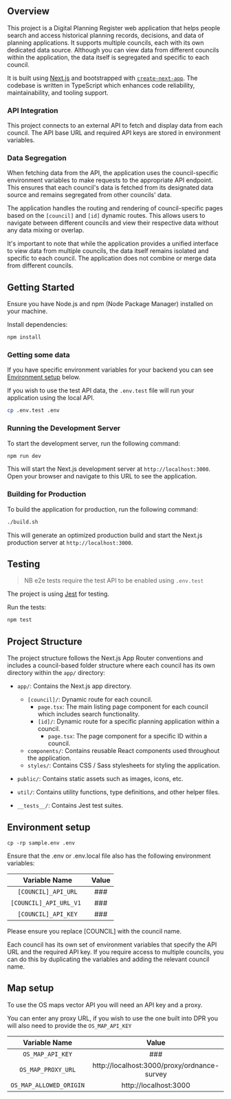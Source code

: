 ## Overview

This project is a Digital Planning Register web application that helps people search and access historical planning records, decisions, and data of planning applications. It supports multiple councils, each with its own dedicated data source. Although you can view data from different councils within the application, the data itself is segregated and specific to each council.

It is built using [Next.js](https://nextjs.org/) and bootstrapped with [`create-next-app`](https://github.com/vercel/next.js/tree/canary/packages/create-next-app). The codebase is written in TypeScript which enhances code reliability, maintainability, and tooling support.

### API Integration

This project connects to an external API to fetch and display data from each council. The API base URL and required API keys are stored in environment variables.

### Data Segregation

When fetching data from the API, the application uses the council-specific environment variables to make requests to the appropriate API endpoint. This ensures that each council's data is fetched from its designated data source and remains segregated from other councils' data.

The application handles the routing and rendering of council-specific pages based on the `[council]` and `[id]` dynamic routes. This allows users to navigate between different councils and view their respective data without any data mixing or overlap.

It's important to note that while the application provides a unified interface to view data from multiple councils, the data itself remains isolated and specific to each council. The application does not combine or merge data from different councils.

## Getting Started

Ensure you have Node.js and npm (Node Package Manager) installed on your machine.

Install dependencies:

```bash
npm install
```

### Getting some data

If you have specific environment variables for your backend you can see [Environment setup](#environment%20setup) below.

If you wish to use the test API data, the `.env.test` file will run your application using the local API.

```sh
cp .env.test .env
```

### Running the Development Server

To start the development server, run the following command:

```bash
npm run dev
```

This will start the Next.js development server at `http://localhost:3000`. Open your browser and navigate to this URL to see the application.

### Building for Production

To build the application for production, run the following command:

```bash
./build.sh
```

This will generate an optimized production build and start the Next.js production server at `http://localhost:3000`.

## Testing

> NB e2e tests require the test API to be enabled using `.env.test`

The project is using [Jest](https://jestjs.io/) for testing.

Run the tests:

```bash
npm test
```

## Project Structure

The project structure follows the Next.js App Router conventions and includes a council-based folder structure where each council has its own directory within the `app/` directory:

- `app/`: Contains the Next.js app directory.

  - `[council]/`: Dynamic route for each council.
    - `page.tsx`: The main listing page component for each council which includes search functionality.
    - `[id]/`: Dynamic route for a specific planning application within a council.
      - `page.tsx`: The page component for a specific ID within a council.
  - `components/`: Contains reusable React components used throughout the application.
  - `styles/`: Contains CSS / Sass stylesheets for styling the application.

- `public/`: Contains static assets such as images, icons, etc.
- `util/`: Contains utility functions, type definitions, and other helper files.
- `__tests__/`: Contains Jest test suites.

## Environment setup

`cp -rp sample.env .env`

Ensure that the .env or .env.local file also has the following environment variables:

|      Variable Name      | Value |
| :---------------------: | :---: |
|   `[COUNCIL]_API_URL`   |  ###  |
| `[COUNCIL]_API_URL_V1 ` |  ###  |
|   `[COUNCIL]_API_KEY`   |  ###  |

Please ensure you replace [COUNCIL] with the council name.

Each council has its own set of environment variables that specify the API URL and the required API key. If you require access to multiple councils, you can do this by duplicating the variables and adding the relevant council name.

## Map setup

To use the OS maps vector API you will need an API key and a proxy.

You can enter any proxy URL, if you wish to use the one built into DPR you will also need to provide the `OS_MAP_API_KEY`

|      Variable Name      |                    Value                    |
| :---------------------: | :-----------------------------------------: |
|    `OS_MAP_API_KEY`     |                     ###                     |
|   `OS_MAP_PROXY_URL`    | http://localhost:3000/proxy/ordnance-survey |
| `OS_MAP_ALLOWED_ORIGIN` |            http://localhost:3000            |

